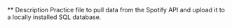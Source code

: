 ** Description
Practice file to pull data from the Spotify API and upload it to a locally installed SQL database.
